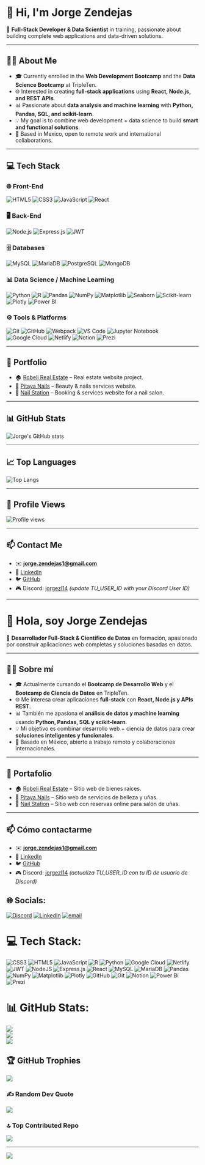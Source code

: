 # 👋 Hi, I'm Jorge Zendejas

🚀 **Full-Stack Developer & Data Scientist** in training, passionate about building complete web applications and data-driven solutions.

---

## 🧑‍💻 About Me
- 🎓 Currently enrolled in the **Web Development Bootcamp** and the **Data Science Bootcamp** at TripleTen.  
- 🌐 Interested in creating **full-stack applications** using **React, Node.js, and REST APIs**.  
- 📊 Passionate about **data analysis and machine learning** with **Python, Pandas, SQL, and scikit-learn**.  
- 💡 My goal is to combine web development + data science to build **smart and functional solutions**.  
- 📍 Based in Mexico, open to remote work and international collaborations.  

---

## 💻 Tech Stack

### 🌐 Front-End
![HTML5](https://img.shields.io/badge/HTML5-E34F26?style=for-the-badge&logo=html5&logoColor=white)
![CSS3](https://img.shields.io/badge/CSS3-1572B6?style=for-the-badge&logo=css3&logoColor=white)
![JavaScript](https://img.shields.io/badge/JavaScript-F7DF1E?style=for-the-badge&logo=javascript&logoColor=black)
![React](https://img.shields.io/badge/React-20232A?style=for-the-badge&logo=react&logoColor=61DAFB)

### 🖥️ Back-End
![Node.js](https://img.shields.io/badge/Node.js-43853D?style=for-the-badge&logo=node.js&logoColor=white)
![Express.js](https://img.shields.io/badge/Express.js-000000?style=for-the-badge&logo=express&logoColor=white)
![JWT](https://img.shields.io/badge/JWT-000000?style=for-the-badge&logo=jsonwebtokens&logoColor=white)

### 🗄️ Databases
![MySQL](https://img.shields.io/badge/MySQL-4479A1?style=for-the-badge&logo=mysql&logoColor=white)
![MariaDB](https://img.shields.io/badge/MariaDB-003545?style=for-the-badge&logo=mariadb&logoColor=white)
![PostgreSQL](https://img.shields.io/badge/PostgreSQL-336791?style=for-the-badge&logo=postgresql&logoColor=white)
![MongoDB](https://img.shields.io/badge/MongoDB-47A248?style=for-the-badge&logo=mongodb&logoColor=white)

### 📊 Data Science / Machine Learning
![Python](https://img.shields.io/badge/Python-3776AB?style=for-the-badge&logo=python&logoColor=white)
![R](https://img.shields.io/badge/R-276DC3?style=for-the-badge&logo=r&logoColor=white)
![Pandas](https://img.shields.io/badge/Pandas-150458?style=for-the-badge&logo=pandas&logoColor=white)
![NumPy](https://img.shields.io/badge/Numpy-013243?style=for-the-badge&logo=numpy&logoColor=white)
![Matplotlib](https://img.shields.io/badge/Matplotlib-11557C?style=for-the-badge&logo=plotly&logoColor=white)
![Seaborn](https://img.shields.io/badge/Seaborn-9C27B0?style=for-the-badge&logo=python&logoColor=white)
![Scikit-learn](https://img.shields.io/badge/Scikit--learn-F7931E?style=for-the-badge&logo=scikitlearn&logoColor=white)
![Plotly](https://img.shields.io/badge/Plotly-3F4F75?style=for-the-badge&logo=plotly&logoColor=white)
![Power BI](https://img.shields.io/badge/PowerBI-F2C811?style=for-the-badge&logo=powerbi&logoColor=black)

### ⚙️ Tools & Platforms
![Git](https://img.shields.io/badge/Git-F05032?style=for-the-badge&logo=git&logoColor=white)
![GitHub](https://img.shields.io/badge/GitHub-181717?style=for-the-badge&logo=github&logoColor=white)
![Webpack](https://img.shields.io/badge/Webpack-8DD6F9?style=for-the-badge&logo=webpack&logoColor=black)
![VS Code](https://img.shields.io/badge/VS%20Code-0078D4?style=for-the-badge&logo=visual-studio-code&logoColor=white)
![Jupyter Notebook](https://img.shields.io/badge/Jupyter-F37626?style=for-the-badge&logo=jupyter&logoColor=white)
![Google Cloud](https://img.shields.io/badge/Google%20Cloud-4285F4?style=for-the-badge&logo=googlecloud&logoColor=white)
![Netlify](https://img.shields.io/badge/Netlify-00C7B7?style=for-the-badge&logo=netlify&logoColor=white)
![Notion](https://img.shields.io/badge/Notion-000000?style=for-the-badge&logo=notion&logoColor=white)
![Prezi](https://img.shields.io/badge/Prezi-3181FF?style=for-the-badge&logo=prezi&logoColor=white)

---

## 📂 Portfolio
- 🏠 [Robeli Real Estate](https://jorgezendejas1.github.io/robeli_real_estate/) – Real estate website project.  
- 💅 [Pitaya Nails](https://jorgezendejas1.github.io/pitaya_nails/) – Beauty & nails services website.  
- 🌟 [Nail Station](https://jorgezendejas1.github.io/nail-station/) – Booking & services website for a nail salon.  

---

## 📊 GitHub Stats
![Jorge's GitHub stats](https://github-readme-stats.vercel.app/api?username=jorgezendejas1&show_icons=true&theme=tokyonight)

---

## 📈 Top Languages
![Top Langs](https://github-readme-stats.vercel.app/api/top-langs/?username=jorgezendejas1&layout=compact&theme=tokyonight)

---

## 👀 Profile Views
![Profile views](https://komarev.com/ghpvc/?username=jorgezendejas1&label=Profile%20views&color=0e75b6&style=flat)

---

## 📫 Contact Me
- ✉️ **jorge.zendejas1@gmail.com**  
- 💼 [LinkedIn](https://www.linkedin.com/in/jorge-zendejas-lovera-50341034)  
- 🐦 [GitHub](https://github.com/jorgezendejas1)  
- 🎮 Discord: [jorgezl14](https://discordapp.com/users/812722852436246609) *(update TU_USER_ID with your Discord User ID)*  

---

# 👋 Hola, soy Jorge Zendejas

🚀 **Desarrollador Full-Stack & Científico de Datos** en formación, apasionado por construir aplicaciones web completas y soluciones basadas en datos.

---

## 🧑‍💻 Sobre mí
- 🎓 Actualmente cursando el **Bootcamp de Desarrollo Web** y el **Bootcamp de Ciencia de Datos** en TripleTen.  
- 🌐 Me interesa crear aplicaciones **full-stack** con **React, Node.js y APIs REST**.  
- 📊 También me apasiona el **análisis de datos y machine learning** usando **Python, Pandas, SQL y scikit-learn**.  
- 💡 Mi objetivo es combinar desarrollo web + ciencia de datos para crear **soluciones inteligentes y funcionales**.  
- 📍 Basado en México, abierto a trabajo remoto y colaboraciones internacionales.  

---

## 📂 Portafolio
- 🏠 [Robeli Real Estate](https://jorgezendejas1.github.io/robeli_real_estate/) – Sitio web de bienes raíces.  
- 💅 [Pitaya Nails](https://jorgezendejas1.github.io/pitaya_nails/) – Sitio web de servicios de belleza y uñas.  
- 🌟 [Nail Station](https://jorgezendejas1.github.io/nail-station/) – Sitio web con reservas online para salón de uñas.  

---

## 📫 Cómo contactarme
- ✉️ **jorge.zendejas1@gmail.com**  
- 💼 [LinkedIn](https://www.linkedin.com/in/jorge-zendejas-lovera-50341034)  
- 🐦 [GitHub](https://github.com/jorgezendejas1)  
- 🎮 Discord: [jorgezl14](https://discordapp.com/users/812722852436246609) *(actualiza TU_USER_ID con tu ID de usuario de Discord)*  


## 🌐 Socials:
[![Discord](https://img.shields.io/badge/Discord-%237289DA.svg?logo=discord&logoColor=white)](https://discord.gg/jorgezl14) [![LinkedIn](https://img.shields.io/badge/LinkedIn-%230077B5.svg?logo=linkedin&logoColor=white)](https://linkedin.com/in/https://www.linkedin.com/in/jorge-zendejas-lovera-50341034) [![email](https://img.shields.io/badge/Email-D14836?logo=gmail&logoColor=white)](mailto:jorge.zendejas1@gmail.com) 

# 💻 Tech Stack:
![CSS3](https://img.shields.io/badge/css3-%231572B6.svg?style=for-the-badge&logo=css3&logoColor=white) ![HTML5](https://img.shields.io/badge/html5-%23E34F26.svg?style=for-the-badge&logo=html5&logoColor=white) ![JavaScript](https://img.shields.io/badge/javascript-%23323330.svg?style=for-the-badge&logo=javascript&logoColor=%23F7DF1E) ![R](https://img.shields.io/badge/r-%23276DC3.svg?style=for-the-badge&logo=r&logoColor=white) ![Python](https://img.shields.io/badge/python-3670A0?style=for-the-badge&logo=python&logoColor=ffdd54) ![Google Cloud](https://img.shields.io/badge/GoogleCloud-%234285F4.svg?style=for-the-badge&logo=google-cloud&logoColor=white) ![Netlify](https://img.shields.io/badge/netlify-%23000000.svg?style=for-the-badge&logo=netlify&logoColor=#00C7B7) ![JWT](https://img.shields.io/badge/JWT-black?style=for-the-badge&logo=JSON%20web%20tokens) ![NodeJS](https://img.shields.io/badge/node.js-6DA55F?style=for-the-badge&logo=node.js&logoColor=white) ![Express.js](https://img.shields.io/badge/express.js-%23404d59.svg?style=for-the-badge&logo=express&logoColor=%2361DAFB) ![React](https://img.shields.io/badge/react-%2320232a.svg?style=for-the-badge&logo=react&logoColor=%2361DAFB) ![MySQL](https://img.shields.io/badge/mysql-4479A1.svg?style=for-the-badge&logo=mysql&logoColor=white) ![MariaDB](https://img.shields.io/badge/MariaDB-003545?style=for-the-badge&logo=mariadb&logoColor=white) ![Pandas](https://img.shields.io/badge/pandas-%23150458.svg?style=for-the-badge&logo=pandas&logoColor=white) ![NumPy](https://img.shields.io/badge/numpy-%23013243.svg?style=for-the-badge&logo=numpy&logoColor=white) ![Matplotlib](https://img.shields.io/badge/Matplotlib-%23ffffff.svg?style=for-the-badge&logo=Matplotlib&logoColor=black) ![Plotly](https://img.shields.io/badge/Plotly-%233F4F75.svg?style=for-the-badge&logo=plotly&logoColor=white) ![GitHub](https://img.shields.io/badge/github-%23121011.svg?style=for-the-badge&logo=github&logoColor=white) ![Git](https://img.shields.io/badge/git-%23F05033.svg?style=for-the-badge&logo=git&logoColor=white) ![Notion](https://img.shields.io/badge/Notion-%23000000.svg?style=for-the-badge&logo=notion&logoColor=white) ![Power Bi](https://img.shields.io/badge/power_bi-F2C811?style=for-the-badge&logo=powerbi&logoColor=black) ![Prezi](https://img.shields.io/badge/Prezi-%23000000.svg?style=for-the-badge&logo=Prezi&logoColor=white)
# 📊 GitHub Stats:
![](https://github-readme-stats.vercel.app/api?username=jorgezendejas1&theme=default&hide_border=false&include_all_commits=true&count_private=true)<br/>
![](https://nirzak-streak-stats.vercel.app/?user=jorgezendejas1&theme=default&hide_border=false)<br/>
![](https://github-readme-stats.vercel.app/api/top-langs/?username=jorgezendejas1&theme=default&hide_border=false&include_all_commits=true&count_private=true&layout=compact)

## 🏆 GitHub Trophies
![](https://github-profile-trophy.vercel.app/?username=jorgezendejas1&theme=default&no-frame=false&no-bg=false&margin-w=4)

### ✍️ Random Dev Quote
![](https://quotes-github-readme.vercel.app/api?type=horizontal&theme=radical)

### 🔝 Top Contributed Repo
![](https://github-contributor-stats.vercel.app/api?username=jorgezendejas1&limit=5&theme=default&combine_all_yearly_contributions=true)

---
[![](https://visitcount.itsvg.in/api?id=jorgezendejas1&icon=0&color=0)](https://visitcount.itsvg.in)

<!-- Proudly created with GPRM ( https://gprm.itsvg.in ) -->
